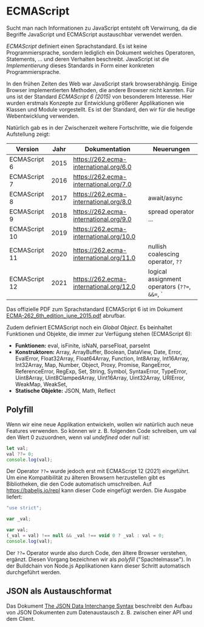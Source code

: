 # ECMAScript

Sucht man nach Informationen zu JavaScript entsteht oft Verwirrung, da die Begriffe JavaScript
und ECMAScript austauschbar verwendet werden.

*ECMAScript* definiert einen Sprachstandard. Es ist keine Programmiersprache, sondern lediglich
ein Dokument welches Operatoren, Statements, ... und deren Verhalten beschreibt. JavaScript
ist die *Implementierung* dieses Standards in Form einer konkreten Programmiersprache.

In den frühen Zeiten des Web war JavaScript stark browserabhängig. Einige Browser implementierten
Methoden, die andere Browser nicht kannten. Für uns ist der Standard *ECMAScript 6 (2015)* von
besonderem Interesse. Hier wurden erstmals Konzepte zur Entwicklung größerer Applikationen wie
Klassen und Module vorgestellt. Es ist der Standard, den wir für die heutige Webentwicklung
verwenden.

Natürlich gab es in der Zwischenzeit weitere Fortschritte, wie die folgende Aufstellung zeigt:

| Version       | Jahr | Dokumentation                           | Neuerungen
|---------------|------|-----------------------------------------|---------------------|
| ECMAScript 6  | 2015 | https://262.ecma-international.org/6.0  |                     |
| ECMAScript 7  | 2016 | https://262.ecma-international.org/7.0  |                     |
| ECMAScript 8  | 2017 | https://262.ecma-international.org/8.0  | await/async
| ECMAScript 9  | 2018 | https://262.ecma-international.org/9.0  | spread operator ... |
| ECMAScript 10 | 2019 | https://262.ecma-international.org/10.0 |                     |
| ECMAScript 11 | 2020 | https://262.ecma-international.org/11.0 | nullish coalescing operator, `??` |
| ECMAScript 12 | 2021 | https://262.ecma-international.org/12.0 | logical assignment operators (`??=`, `&&=`, `||=`\) |

Das offizielle PDF zum Sprachstandard ECMAScript 6 ist im Dokument
[ECMA-262_6th_edition_june_2015.pdf](ECMA-262_6th_edition_june_2015.pdf) abrufbar. 

Zudem definiert ECMAScript noch ein *Global Object*. Es beinhaltet Funktionen und Objekte, die immer
zur Verfügung stehen (ECMAScript 6):

- **Funktionen:** eval, isFinite, isNaN, parseFloat, parseInt
- **Konstruktoren:** Array, ArrayBuffer, Boolean, DataView, Date, Error, EvalError, Float32Array,
Float64Array, Function, Int8Array, Int16Array, Int32Array, Map, Number, Object, Proxy, Promise,
RangeError, ReferenceError, RegExp, Set, String, Symbol, SyntaxError, TypeError, Uint8Array,
Uint8ClampedArray, Uint16Array, Uint32Array, URIError, WeakMap, WeakSet, 
- **Statische Objekte:** JSON, Math, Reflect

## Polyfill

Wenn wir eine neue Applikation entwickeln, wollen wir natürlich auch neue Features verwenden.
So können wir z. B. folgenden Code schreiben, um val den Wert 0 zuzuordnen, wenn val *undefined*
oder *null* ist:
```javascript
let val;
val ??= 0;
console.log(val);
```

Der Operator `??=` wurde jedoch erst mit ECMAScript 12 (2021) eingeführt. Um eine Kompatibilität
zu älteren Browsern herzustellen gibt es Bibliotheken, die den Code automatisch umschreiben. Auf
https://babeljs.io/repl kann dieser Code eingefügt werden. Die Ausgabe liefert:

```javascript
"use strict";

var _val;

var val;
(_val = val) !== null && _val !== void 0 ? _val : val = 0;
console.log(val);
```

Der `??=` Operator wurde also durch Code, den ältere Browser verstehen, ergänzt. Diesen Vorgang
bezeichnen wir als *polyfill* ("Spachtelmasse"). In der Buildchain von Node.js Applikationen kann
dieser Schritt automatisch durchgeführt werden.

## JSON als Austauschformat

Das Dokument [The JSON Data Interchange Syntax](ECMA-404_2nd_edition_december_2017.pdf)
beschreibt den Aufbau von JSON Dokumenten zum Datenaustausch z. B. zwischen einer API und dem
Client.

